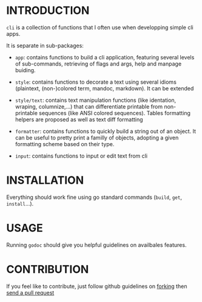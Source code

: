 # INTRODUCTION
`cli` is a collection of functions that I often use when developping simple cli
apps.

It is separate in sub-packages:
 - `app`: contains functions to build a cli application, featuring several
   levels of sub-commands, retrieving of flags and args, help and manpage
   buiding.

 - `style`: contains functions to decorate a text using several idioms
   (plaintext, (non-)colored term,  mandoc, markdown). It can be extended

 - `style/text`: contains text manipulation functions (like identation,
   wraping, columnize,...) that can differentiate printable from non-printable
   sequences (like ANSI colored sequences).  Tables formatting helpers are
   proposed as well as text diff formatting

 - `formatter`: contains functions to quickly build a string out of an object.
   It can be useful to pretty print a familly of objects, adopting a given
   formatting scheme based on their type.

 - `input`: contains functions to input or edit text from cli

# INSTALLATION
Everything should work fine using go standard commands (`build`, `get`,
`install`...).

# USAGE
Running `godoc` should give you helpful guidelines on availbales features.

# CONTRIBUTION
If you feel like to contribute, just follow github guidelines on
[forking](https://help.github.com/articles/fork-a-repo/) then [send a pull
request](https://help.github.com/articles/creating-a-pull-request/)

[modeline]: # ( vim: set fenc=utf-8 spell spl=en: )
